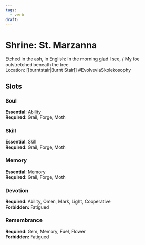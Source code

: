 ```yaml
---
tags:
  - verb
draft:
---
```

# Shrine: St. Marzanna
Etched in the ash, in English: In the morning glad I see, / My foe outstretched beneath the tree.<br>Location: [[burntstair|Burnt Stair]]
#EvolveviaSkolekosophy 
## Slots
### Soul
**Essential**: [Ability](https://uadaf.theevilroot.xyz/rowenarium/element/ability)<br>**Required**: Grail, Forge, Moth
### Skill
**Essential**: Skill<br>**Required**: Grail, Forge, Moth
### Memory
**Essential**: Memory<br>**Required**: Grail, Forge, Moth
### Devotion
**Required**: Ability, Omen, Mark, Light, Cooperative<br>**Forbidden:** Fatigued
### Remembrance
**Required**: Gem, Memory, Fuel, Flower<br>**Forbidden:** Fatigued

